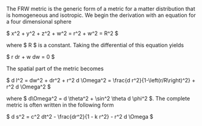 The FRW metric is the generic form of a metric for a matter distribution that is homogeneous and isotropic. We begin the derivation with an equation for a four dimensional sphere

$ x^2 + y^2 + z^2 + w^2 = r^2 + w^2 = R^2 $

where $ R $ is a constant. Taking the differential of this equation yields

$ r dr + w dw = 0 $

The spatial part of the metric becomes

$ d l^2 = dw^2 + dr^2 + r^2 d \Omega^2 = \frac{d r^2}{1-\left(r/R\right)^2} + r^2 d \Omega^2 $

where $ d\Omega^2 = d \theta^2 + \sin^2 \theta d \phi^2 $. The complete metric is often written in the following form

$ d s^2 = c^2 dt^2 - \frac{dr^2}{1 - k r^2} - r^2 d \Omega $